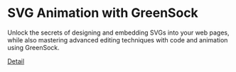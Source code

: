 # SVG Animation with GreenSock

Unlock the secrets of designing and embedding SVGs into your web pages, while also mastering advanced editing techniques with code and animation using GreenSock. 

[Detail](https://eduitfree.com/pxpx)